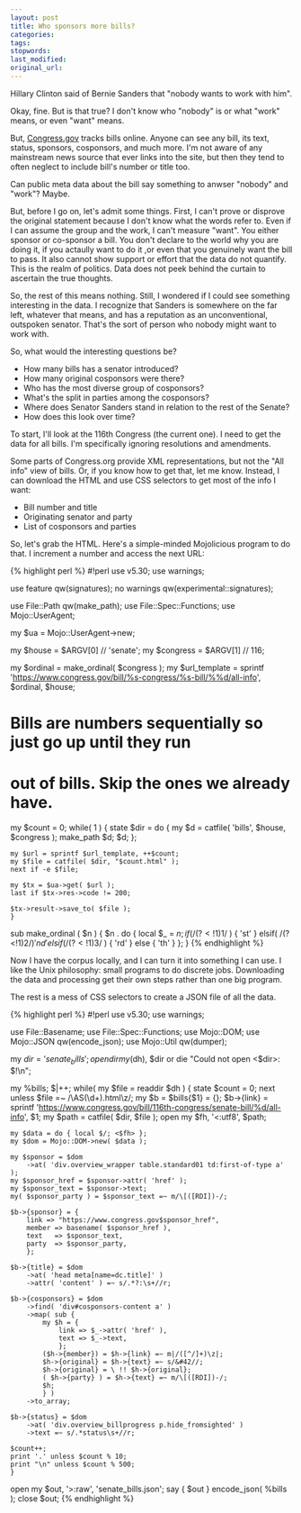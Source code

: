 ```yaml
---
layout: post
title: Who sponsors more bills?
categories:
tags:
stopwords:
last_modified:
original_url:
---
```

Hillary Clinton said of Bernie Sanders that "nobody wants to work
with him".

<!--more-->

Okay, fine. But is that true? I don't know who "nobody" is or what
"work" means, or even "want" means.

But, [Congress.gov](https://www.congress.gov) tracks bills online. Anyone can see any
bill, its text, status, sponsors, cosponsors, and much more.
I'm not aware of any mainstream news source that ever links
into the site, but then they tend to often neglect to include
bill's number or title too.

Can public meta data about the bill say something to anwser
"nobody" and "work"? Maybe.

But, before I go on, let's admit some things. First, I can't prove
or disprove the original statement because I don't know what
the words refer to. Even if I can assume the group and the
work, I can't measure "want". You either sponsor or co-sponsor a
bill. You don't declare to the world why you are doing it, if
you actaully want to do it ,or even that you genuinely want the
bill to pass. It also cannot show support or effort that the data
do not quantify. This is the realm of politics. Data does not peek
behind the curtain to ascertain the true thoughts.

So, the rest of this means nothing. Still, I wondered if I could
see something interesting in the data. I recognize that Sanders
is somewhere on the far left, whatever that means, and has a
reputation as an unconventional, outspoken senator. That's the
sort of person who nobody might want to work with.

So, what would the interesting questions be?

* How many bills has a senator introduced?
* How many original cosponsors were there?
* Who has the most diverse group of cosponsors?
* What's the split in parties among the cosponsors?
* Where does Senator Sanders stand in relation to the rest of the Senate?
* How does this look over time?

To start, I'll look at the 116th Congress (the current one). I need to
get the data for all bills. I'm specifically ignoring resolutions and
amendments.

Some parts of Congress.org provide XML representations, but not the
"All info" view of bills. Or, if you know how to get that, let me
know. Instead, I can download the HTML and use CSS selectors to get
most of the info I want:

* Bill number and title
* Originating senator and party
* List of cosponsors and parties

So, let's grab the HTML. Here's a simple-minded Mojolicious program to
do that. I increment a number and access the next URL:

{% highlight perl %}
#!perl
use v5.30;
use warnings;

use feature qw(signatures);
no warnings qw(experimental::signatures);

use File::Path qw(make_path);
use File::Spec::Functions;
use Mojo::UserAgent;

my $ua = Mojo::UserAgent->new;

my $house    = $ARGV[0] // 'senate';
my $congress = $ARGV[1] // 116;

my $ordinal = make_ordinal( $congress );
my $url_template = sprintf
	'https://www.congress.gov/bill/%s-congress/%s-bill/%%d/all-info',
	$ordinal, $house;

# Bills are numbers sequentially so just go up until they run
# out of bills. Skip the ones we already have.
my $count = 0;
while( 1 ) {
	state $dir = do {
		my $d = catfile( 'bills', $house, $congress );
		make_path $d;
		$d;
		};

	my $url = sprintf $url_template, ++$count;
	my $file = catfile( $dir, "$count.html" );
	next if -e $file;

	my $tx = $ua->get( $url );
	last if $tx->res->code != 200;

	$tx->result->save_to( $file );
	}

sub make_ordinal ( $n ) {
	$n . do {
		local $_ = $n;
		   if( /(?<!1)1$/ ) { 'st' }
		elsif( /(?<!1)2$/ ) { 'nd' }
		elsif( /(?<!1)3$/ ) { 'rd' }
		else                { 'th' }
		};
	}
{% endhighlight %}

Now I have the corpus locally, and I can turn it into something
I can use. I like the Unix philosophy: small programs to do discrete jobs.
Downloading the data and processing get their own steps rather than
one big program.

The rest is a mess of CSS selectors to create a JSON file of all the data.


{% highlight perl %}
#!perl
use v5.30;
use warnings;

use File::Basename;
use File::Spec::Functions;
use Mojo::DOM;
use Mojo::JSON qw(encode_json);
use Mojo::Util qw(dumper);

my $dir = 'senate_bills';
opendir my($dh), $dir or die "Could not open <$dir>: $!\n";

my %bills;
$|++;
while( my $file = readdir $dh ) {
	state $count = 0;
	next unless $file =~ /\AS(\d+)\.html\z/;
	my $b = $bills{$1} = {};
	$b->{link} = sprintf
		'https://www.congress.gov/bill/116th-congress/senate-bill/%d/all-info',
		$1;
	my $path = catfile( $dir, $file );
	open my $fh, '<:utf8', $path;

	my $data = do { local $/; <$fh> };
	my $dom = Mojo::DOM->new( $data );

	my $sponsor = $dom
		->at( 'div.overview_wrapper table.standard01 td:first-of-type a' );
	my $sponsor_href = $sponsor->attr( 'href' );
	my $sponsor_text = $sponsor->text;
	my( $sponsor_party ) = $sponsor_text =~ m/\[([RDI])-/;

	$b->{sponsor} = {
		link =>	"https://www.congress.gov$sponsor_href",
		member => basename( $sponsor_href ),
		text   => $sponsor_text,
		party  => $sponsor_party,
		};

	$b->{title} = $dom
		->at( 'head meta[name=dc.title]' )
		->attr( 'content' ) =~ s/.*?:\s+//r;

	$b->{cosponsors} = $dom
		->find( 'div#cosponsors-content a' )
		->map( sub {
			my $h = {
				link => $_->attr( 'href' ),
				text => $_->text,
				};
			($h->{member}) = $h->{link} =~ m|/([^/]+)\z|;
			$h->{original} = $h->{text} =~ s/&#42//;
			$h->{original} = \ !! $h->{original};
			( $h->{party} ) = $h->{text} =~ m/\[([RDI])-/;
			$h;
			} )
		->to_array;

	$b->{status} = $dom
		->at( 'div.overview_billprogress p.hide_fromsighted' )
		->text =~ s/.*status\s+//r;

	$count++;
	print '.' unless $count % 10;
	print "\n" unless $count % 500;
	}

open my $out, '>:raw', 'senate_bills.json';
say { $out } encode_json( \%bills );
close $out;
{% endhighlight %}
